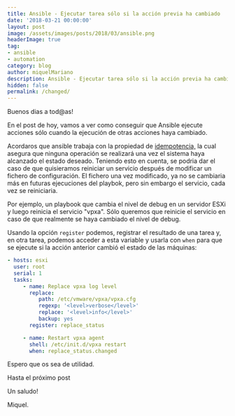 ```yaml
---
title: Ansible - Ejecutar tarea sólo si la acción previa ha cambiado
date: '2018-03-21 00:00:00'
layout: post
image: /assets/images/posts/2018/03/ansible.png
headerImage: true
tag:
- ansible
- automation
category: blog
author: miquelMariano
description: Ansible - Ejecutar tarea sólo si la acción previa ha cambiado
hidden: false
permalink: /changed/
---
```


Buenos dias a tod@as!

En el post de hoy, vamos a ver como conseguir que Ansible ejecute acciones sólo cuando la ejecución de otras acciones haya cambiado.

Acordaros que ansible trabaja con la propiedad de [idempotencia,](https://es.wikipedia.org/wiki/Idempotencia) la cual asegura que ninguna operación se realizará una vez el sistema haya alcanzado el estado deseado. Teniendo esto en cuenta, se podria dar el caso de que quisieramos reiniciar un servicio después de modificar un fichero de configuración. El fichero una vez modificado, ya no se cambiaria más en futuras ejecuciones del playbok, pero sin embargo el servicio, cada vez se reiniciaria.

Por ejemplo, un playbook que cambia el nivel de debug en un servidor ESXi y luego reinicia el servicio "vpxa". Sólo queremos que reinicie el servicio en caso de que realmente se haya cambiado el nivel de debug.

Usando la opción `register` podemos, registrar el resultado de una tarea y, en otra tarea, podemos acceder a esta variable y usarla con `when` para que se ejecute si la acción anterior cambió el estado de las máquinas:

```yaml
- hosts: esxi
  user: root
  serial: 1
  tasks:
     - name: Replace vpxa log level
       replace:
          path: /etc/vmware/vpxa/vpxa.cfg
          regexp: '<level>verbose</level>'
          replace: '<level>info</level>'
          backup: yes
       register: replace_status

     - name: Restart vpxa agent
       shell: /etc/init.d/vpxa restart
       when: replace_status.changed
```

Espero que os sea de utilidad.

Hasta el próximo post

Un saludo!

Miquel.


